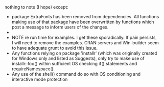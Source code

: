 nothing to note (I hope) except:



* package ExtraFonts has been removed from dependencies. All functions making use of that package have been overwritten by functions which post a message to inform users of the changes.
* 
* NOTE re run time for examples. I get these sporadically. If pain persists, I will need to remove the examples. CRAN servers and Win-builder seem to have adequate grunt to avoid this issue.
* Any functions relying on package 'installr' (which was originally created for Windows only and listed as Suggests), only try to make use of installr::foo() within sufficient OS checking if() statements and requireNamespace().
* Any use of the shell() command do so with OS conditioning and interactive mode protection
